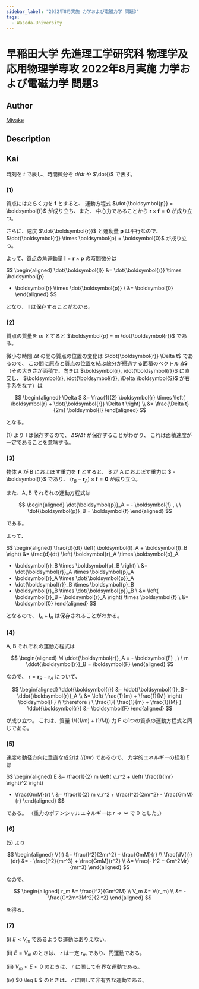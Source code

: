 ```yaml
---
sidebar_label: "2022年8月実施 力学および電磁力学 問題3"
tags:
  - Waseda-University
---
```

# 早稲田大学 先進理工学研究科 物理学及応用物理学専攻 2022年8月実施 力学および電磁力学 問題3

## **Author**
[Miyake](https://miyake.github.io/exams/index.html)

## **Description**

## **Kai**
時刻を $t$ で表し、時間微分を $d/dt$ や $\dot{}$ で表す。

### (1)
質点にはたらく力を $\boldsymbol{f}$ とすると、
運動方程式 $\dot{\boldsymbol{p}} = \boldsymbol{f}$ が成り立ち、また、
中心力であることから $\boldsymbol{r} \times \boldsymbol{f} = \boldsymbol{0}$
が成り立つ。

さらに、速度 $\dot{\boldsymbol{r}}$ と運動量 $\boldsymbol{p}$ は平行なので、
$\dot{\boldsymbol{r}} \times \boldsymbol{p} = \boldsymbol{0}$ が成り立つ。

よって、質点の角運動量
$\boldsymbol{l} = \boldsymbol{r} \times \boldsymbol{p}$ の時間微分は

$$
\begin{aligned}
\dot{\boldsymbol{l}}
&= \dot{\boldsymbol{r}} \times \boldsymbol{p}
+ \boldsymbol{r} \times \dot{\boldsymbol{p}}
\\
&= \boldsymbol{0}
\end{aligned}
$$

となり、 $\boldsymbol{l}$ は保存することがわかる。

### (2)
質点の質量を $m$ とすると
$\boldsymbol{p} = m \dot{\boldsymbol{r}}$ である。

微小な時間 $\Delta t$ の間の質点の位置の変化は
$\dot{\boldsymbol{r}} \Delta t$ であるので、
この間に原点と質点の位置を結ぶ線分が掃過する面積のベクトル
$\Delta \boldsymbol{S}$
（その大きさが面積で、向きは
$\boldsymbol{r}, \dot{\boldsymbol{r}}$ に直交し、
$\boldsymbol{r}, \dot{\boldsymbol{r}}, \Delta \boldsymbol{S}$
が右手系をなす）は

$$
\begin{aligned}
\Delta S
&= \frac{1}{2} \boldsymbol{r} \times
\left( \boldsymbol{r} + \dot{\boldsymbol{r}} \Delta t \right)
\\
&= \frac{\Delta t}{2m} \boldsymbol{l}
\end{aligned}
$$

となる。

(1) より $\boldsymbol{l}$ は保存するので、
$\Delta \boldsymbol{S} / \Delta t$ が保存することがわかり、
これは面積速度が一定であることを意味する。

### (3)
物体 A が B におよぼす重力を $\boldsymbol{f}$ とすると、
B が A におよぼす重力は $ - \boldsymbol{f}$ であり、
$(\boldsymbol{r}_B - \boldsymbol{r}_A) \times \boldsymbol{f} = \boldsymbol{0}$
が成り立つ。

また、A, B それぞれの運動方程式は

$$
\begin{aligned}
\dot{\boldsymbol{p}}_A = - \boldsymbol{f}
, \ \ 
\dot{\boldsymbol{p}}_B = \boldsymbol{f}
\end{aligned}
$$

である。

よって、

$$
\begin{aligned}
\frac{d}{dt} \left( \boldsymbol{l}_A + \boldsymbol{l}_B \right)
&=
\frac{d}{dt} \left( \boldsymbol{r}_A \times \boldsymbol{p}_A
+ \boldsymbol{r}_B \times \boldsymbol{p}_B \right)
\\
&= \dot{\boldsymbol{r}}_A \times \boldsymbol{p}_A
+ \boldsymbol{r}_A \times \dot{\boldsymbol{p}}_A
+ \dot{\boldsymbol{r}}_B \times \boldsymbol{p}_B
+ \boldsymbol{r}_B \times \dot{\boldsymbol{p}}_B
\\
&= \left( \boldsymbol{r}_B - \boldsymbol{r}_A \right) \times \boldsymbol{f}
\\
&= \boldsymbol{0}
\end{aligned}
$$

となるので、
$\boldsymbol{l}_A + \boldsymbol{l}_B$ は保存されることがわかる。

### (4)
A, B それぞれの運動方程式は

$$
\begin{aligned}
M \ddot{\boldsymbol{r}}_A = - \boldsymbol{F}
, \ \ 
m \ddot{\boldsymbol{r}}_B = \boldsymbol{F}
\end{aligned}
$$

なので、
$\boldsymbol{r} = \boldsymbol{r}_B - \boldsymbol{r}_A$ について、

$$
\begin{aligned}
\ddot{\boldsymbol{r}}
&= \ddot{\boldsymbol{r}}_B - \ddot{\boldsymbol{r}}_A
\\
&= \left( \frac{1}{m} + \frac{1}{M} \right) \boldsymbol{F}
\\
\therefore \ \ 
\frac{1}{ \frac{1}{m} + \frac{1}{M} } \ddot{\boldsymbol{r}} &= \boldsymbol{F}
\end{aligned}
$$

が成り立つ。
これは、質量 $1/((1/m)+(1/M))$ 力 $\boldsymbol{F}$
の1つの質点の運動方程式と同じである。

### (5)
速度の動径方向に垂直な成分は $l/(mr)$ であるので、
力学的エネルギーの総和 $E$ は

$$
\begin{aligned}
E
&= \frac{1}{2} m \left( v_r^2 + \left( \frac{l}{mr} \right)^2 \right)
- \frac{GmM}{r}
\\
&= \frac{1}{2} m v_r^2 + \frac{l^2}{2mr^2} - \frac{GmM}{r}
\end{aligned}
$$

である。
（重力のポテンシャルエネルギーは $r \to \infty$ で $0$ とした。）

### (6)
(5) より

$$
\begin{aligned}
V(r) &= \frac{l^2}{2mr^2} - \frac{GmM}{r}
\\
\frac{dV(r)}{dr}
&= - \frac{l^2}{mr^3} + \frac{GmM}{r^2}
\\
&= \frac{- l^2 + Gm^2Mr}{mr^3}
\end{aligned}
$$

なので、

$$
\begin{aligned}
r_m &= \frac{l^2}{Gm^2M}
\\
V_m &= V(r_m)
\\
&= - \frac{G^2m^3M^2}{2l^2}
\end{aligned}
$$

を得る。

### (7)
(i) $E \lt V_m$ であるような運動はありえない。

(ii) $E = V_m$ のときは、 $r$ は一定 $r_m$ であり、円運動である。

(iii) $V_m \lt E \lt 0$ のときは、 $r$ に関して有界な運動である。

(iv) $0 \leq E $ のときは、 $r$ に関して非有界な運動である。